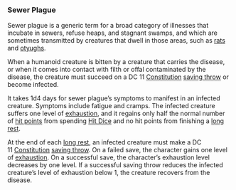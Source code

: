### Sewer Plague

Sewer plague is a generic term for a broad category of illnesses that incubate in sewers, refuse heaps, and stagnant swamps, and which are sometimes transmitted by creatures that dwell in those areas, such as [rats](https://roll20.net/compendium/dnd5e/Rat?expansion=0#content) and [otyughs](https://roll20.net/compendium/dnd5e/Otyugh?expansion=0#content).  
  
When a humanoid creature is bitten by a creature that carries the disease, or when it comes into contact with filth or offal contaminated by the disease, the creature must succeed on a DC 11 [Constitution](https://roll20.net/compendium/dnd5e/Rules:Ability%20Scores?expansion=0#toc_23) [saving throw](https://roll20.net/compendium/dnd5e/Rules:Ability%20Scores?expansion=0#toc_35) or become infected.  
  
It takes 1d4 days for sewer plague’s symptoms to manifest in an infected creature. Symptoms include fatigue and cramps. The infected creature suffers one level of [exhaustion](https://roll20.net/compendium/dnd5e/Rules:Conditions?expansion=0#toc_15), and it regains only half the normal number of [hit points](https://roll20.net/compendium/dnd5e/Rules:Combat?expansion=0#toc_47) from spending [Hit Dice](https://roll20.net/compendium/dnd5e/Character%20Advancement#toc_6) and no hit points from finishing a [long rest](https://roll20.net/compendium/dnd5e/Rules:Resting?expansion=0#toc_2).  
  
At the end of each [long rest](https://roll20.net/compendium/dnd5e/Rules:Resting?expansion=0#toc_2), an infected creature must make a DC 11 [Constitution](https://roll20.net/compendium/dnd5e/Rules:Ability%20Scores?expansion=0#toc_23) [saving throw](https://roll20.net/compendium/dnd5e/Rules:Ability%20Scores?expansion=0#toc_35). On a failed save, the character gains one level of [exhaustion](https://roll20.net/compendium/dnd5e/Rules:Conditions?expansion=0#toc_15). On a successful save, the character’s exhaustion level decreases by one level. If a successful saving throw reduces the infected creature’s level of exhaustion below 1, the creature recovers from the disease.